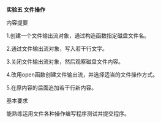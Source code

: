 **实验五 文件操作**

内容提要

1.创建一个文件输出流对象，通过构造函数指定磁盘文件名。

2.通过文件输出流对象，写入若干行文字。

3.关闭文件输出流对象，然后观察磁盘文件内容。

4.改用open函数创建文件输出流，并选择适当的文件操作方式。

5.在原内容的后面追加若干行新内容。

基本要求

能熟练运用文件各种操作编写程序测试并提交程序。